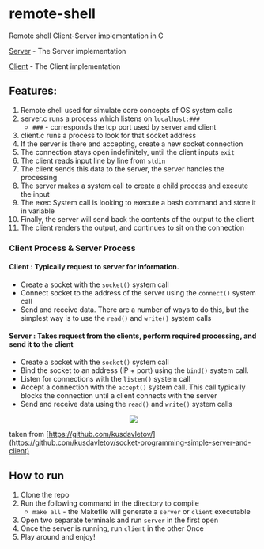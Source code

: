 # remote-shell
Remote shell Client-Server implementation in C

[Server](server) - The Server implementation

[Client](client) - The Client implementation

## Features:
1. Remote shell used for simulate core concepts of OS system calls
2. server.c runs a process which listens on `localhost:###`
   * `###` - corresponds the tcp port used by server and client
3. client.c runs a process to look for that socket address
4. If the server is there and accepting, create a new socket connection
5. The connection stays open indefinitely, until the client inputs `exit`
6. The client reads input line by line from `stdin`
7. The client sends this data to the server, the server handles the processing
8. The server makes a system call to create a child process and execute the input
9. The exec System call is looking to execute a bash command and store it in variable
10. Finally, the server will send back the contents of the output to the client
11. The client renders the output, and continues to sit on the connection

### Client Process & Server Process

#### Client : Typically request to server for information.

* Create a socket with the ```socket()``` system call
* Connect socket to the address of the server using the ```connect()``` system call
* Send and receive data. There are a number of ways to do this, but the simplest way is to use the ```read()``` and ```write()``` system calls

#### Server : Takes request from the clients, perform required processing, and send it to the client

* Create a socket with the ```socket()``` system call
* Bind the socket to an address (IP + port) using the ```bind()``` system call.
* Listen for connections with the ```listen()``` system call
* Accept a connection with the ```accept()``` system call. This call typically blocks the connection until a client connects with the server
* Send and receive data using the ```read()``` and ```write()``` system calls

<p align="center">
  <img src="https://user-images.githubusercontent.com/19291492/44955906-363dae80-aef6-11e8-9795-161a90f30b1e.png"/>
</p>

taken from [https://github.com/kusdavletov/](https://github.com/kusdavletov/socket-programming-simple-server-and-client)

## How to run
1. Clone the repo
2. Run the following command in the directory to compile
   * `make all` - the Makefile will generate a `server` or `client` executable
3. Open two separate terminals and run `server` in the first open
4. Once the server is running, run `client` in the other Once
5. Play around and enjoy!
